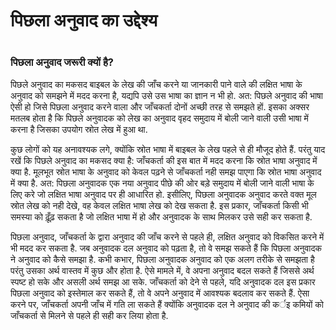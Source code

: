 # पिछला अनुवाद का उद्देश्य

 #

### पिछला अनुवाद जरूरी क्यों है?

पिछले अनुवाद का मकसद बाइबल के लेख की जाँच करने या जानकारी पाने वाले की लक्षित भाषा के अनुवाद को समझने में मदद करना है, यद्यपि उसे उस भाषा का ज्ञान न भी हो. अत: पिछले अनुवाद की भाषा ऐसी हो जिसे पिछला अनुवाद करने वाला और जाँचकर्ता दोनों अच्छी तरह से समझते हों. इसका अक्सर मतलब होता है कि पिछले अनुवादक को लेख का अनुवाद वृहद समुदाय में बोली जाने वाली उसी भाषा में करना है जिसका उपयोग स्रोत लेख में हुआ था.

कुछ लोगों को यह अनावश्यक लगे, क्योंकि स्रोत भाषा में बाइबल के लेख पहले से ही मौजूद होते हैं. परंतु याद रखें कि पिछले अनुवाद का मकसद क्या है: जाँचकर्ता की इस बात में मदद करना कि स्रोत भाषा अनुवाद में क्या है. मूलभूत स्रोत भाषा के अनुवाद को केवल पढ़ने से जाँचकर्ता नही समझ पाएगा कि स्रोत भाषा अनुवाद में क्या है. अत: पिछला अनुवादक एक नया अनुवाद पीछे की ओर बड़े समुदाय में बोली जाने वाली भाषा के लिए करे जो लक्षित भाषा अनुवाद पर ही आधारित हो. इसीलिए, पिछला अनुवादक अनुवाद करते वक्त मूल स्रोत लेख को नही देखे, वह केवल लक्षित भाषा लेख को देख सकता है. इस प्रकार, जाँचकर्ता किसी भी समस्या को ढ़ूँढ़ सकता है जो लक्षित भाषा में हो और अनुवादक के साथ मिलकर उसे सही कर सकता है.

पिछला अनुवाद, जाँचकर्ता के द्वारा अनुवाद की जाँच करने से पहले ही, लक्षित अनुवाद को विकसित करने में भी मदद कर सकता है. जब अनुवादक दल अनुवाद को पढ़ता है, तो वे समझ सकते हैं कि पिछला अनुवादक ने अनुवाद को कैसे समझा है. कभी कभार, पिछला अनुवादक अनुवाद को एक अलग तरीके से समझता है परंतु उसका अर्थ वास्तव में कुछ और होता है. ऐसे मामले में, वे अपना अनुवाद बदल सकते हैं जिससे अर्थ स्पष्ट हो सके और असली अर्थ समझ आ सके. जाँचकर्ता को देने से पहले, यदि अनुवादक दल इस प्रकार पिछला अनुवाद को इस्तेमाल कर सकते हैं, तो वे अपने अनुवाद में आवश्यक बदलाव कर सकते हैं. ऐसा करने पर, जाँचकर्ता अपनी जाँच में गति ला सकते हैं क्योंकि अनुवादक दल ने अनुवाद की कर्इ कमियों को जाँचकर्ता से मिलने से पहले ही सही कर लिया होता है.
